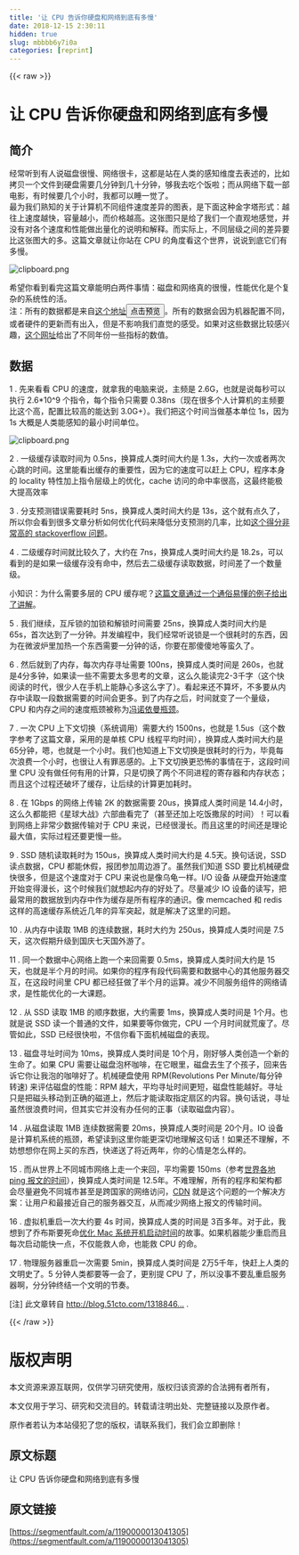 ```yaml
---
title: '让 CPU 告诉你硬盘和网络到底有多慢' 
date: 2018-12-15 2:30:11
hidden: true
slug: mbbbb6y7i0a
categories: [reprint]
---
```


{{< raw >}}

                    
<h1 id="articleHeader0"><strong>让 CPU 告诉你硬盘和网络到底有多慢</strong></h1>
<h2 id="articleHeader1">简介</h2>
<p>经常听到有人说磁盘很慢、网络很卡，这都是站在人类的感知维度去表述的，比如拷贝一个文件到硬盘需要几分钟到几十分钟，够我去吃个饭啦；而从网络下载一部电影，有时候要几个小时，我都可以睡一觉了。<br>最为我们熟知的关于计算机不同组件速度差异的图表，是下面这种金字塔形式：越往上速度越快，容量越小，而价格越高。这张图只是给了我们一个直观地感觉，并没有对各个速度和性能做出量化的说明和解释。而实际上，不同层级之间的差异要比这张图大的多。这篇文章就让你站在 CPU 的角度看这个世界，说说到底它们有多慢。</p>
<p><span class="img-wrap"><img data-src="/img/bV04jS?w=600&amp;h=450" src="https://static.alili.tech/img/bV04jS?w=600&amp;h=450" alt="clipboard.png" title="clipboard.png" style="cursor: pointer; display: inline;"></span></p>
<p>希望你看到看完这篇文章能明白两件事情：磁盘和网络真的很慢，性能优化是个复杂的系统性的活。<br>注：所有的数据都是来自<a href="https://gist.github.com/hellerbarde/2843375" rel="nofollow noreferrer" target="_blank">这个地址</a><button class="btn btn-xs btn-default ml10 preview" data-url="hellerbarde/2843375" data-typeid="1">点击预览</button>。所有的数据会因为机器配置不同，或者硬件的更新而有出入，但是不影响我们直觉的感受。如果对这些数据比较感兴趣，<a href="https://people.eecs.berkeley.edu/~rcs/research/interactive_latency.html" rel="nofollow noreferrer" target="_blank">这个网址</a>给出了不同年份一些指标的数值。</p>
<h2 id="articleHeader2">数据</h2>
<p>1 . 先来看看 CPU 的速度，就拿我的电脑来说，主频是 2.6G，也就是说每秒可以执行 2.6*10^9 个指令，每个指令只需要 0.38ns（现在很多个人计算机的主频要比这个高，配置比较高的能达到 3.0G+）。我们把这个时间当做基本单位 1s，因为 1s 大概是人类能感知的最小时间单位。</p>
<p><span class="img-wrap"><img data-src="/img/bV04ky?w=600&amp;h=373" src="https://static.alili.tech/img/bV04ky?w=600&amp;h=373" alt="clipboard.png" title="clipboard.png" style="cursor: pointer; display: inline;"></span></p>
<p>2 . 一级缓存读取时间为 0.5ns，换算成人类时间大约是 1.3s，大约一次或者两次心跳的时间。这里能看出缓存的重要性，因为它的速度可以赶上 CPU，程序本身的 locality 特性加上指令层级上的优化，cache 访问的命中率很高，这最终能极大提高效率</p>
<p>3 . 分支预测错误需要耗时 5ns，换算成人类时间大约是 13s，这个就有点久了，所以你会看到很多文章分析如何优化代码来降低分支预测的几率，比如<a href="https://stackoverflow.com/questions/11227809/why-is-it-faster-to-process-a-sorted-array-than-an-unsorted-array" rel="nofollow noreferrer" target="_blank">这个得分非常高的 stackoverflow 问题</a>。</p>
<p>4 . 二级缓存时间就比较久了，大约在 7ns，换算成人类时间大约是 18.2s，可以看到的是如果一级缓存没有命中，然后去二级缓存读取数据，时间差了一个数量级。</p>
<p>小知识：为什么需要多层的 CPU 缓存呢？<a href="https://fgiesen.wordpress.com/2016/08/07/why-do-cpus-have-multiple-cache-levels/" rel="nofollow noreferrer" target="_blank">这篇文章通过一个通俗易懂的例子给出了讲解</a>。</p>
<p>5 . 我们继续，互斥锁的加锁和解锁时间需要 25ns，换算成人类时间大约是 65s，首次达到了一分钟。并发编程中，我们经常听说锁是一个很耗时的东西，因为在微波炉里加热一个东西需要一分钟的话，你要在那傻傻地等蛮久了。</p>
<p>6 . 然后就到了内存，每次内存寻址需要 100ns，换算成人类时间是 260s，也就是4分多钟，如果读一些不需要太多思考的文章，这么久能读完2-3千字（这个快阅读的时代，很少人在手机上能静心多这么字了）。看起来还不算坏，不多要从内存中读取一段数据需要的时间会更多。到了内存之后，时间就变了一个量级，CPU 和内存之间的速度瓶颈被称为<a href="https://en.wikipedia.org/wiki/Von_Neumann_architecture#Von_Neumann_bottleneck" rel="nofollow noreferrer" target="_blank">冯诺依曼瓶颈</a>。</p>
<p>7 . 一次 CPU 上下文切换（系统调用）需要大约 1500ns，也就是 1.5us（这个数字参考了这篇文章，采用的是单核 CPU 线程平均时间），换算成人类时间大约是 65分钟，嗯，也就是一个小时。我们也知道上下文切换是很耗时的行为，毕竟每次浪费一个小时，也很让人有罪恶感的。上下文切换更恐怖的事情在于，这段时间里 CPU 没有做任何有用的计算，只是切换了两个不同进程的寄存器和内存状态；而且这个过程还破坏了缓存，让后续的计算更加耗时。</p>
<p>8 . 在 1Gbps 的网络上传输 2K 的数据需要 20us，换算成人类时间是 14.4小时，这么久都能把《星球大战》六部曲看完了（甚至还加上吃饭撒尿的时间）！可以看到网络上非常少数据传输对于 CPU 来说，已经很漫长。而且这里的时间还是理论最大值，实际过程还要更慢一些。</p>
<p>9 . SSD 随机读取耗时为 150us，换算成人类时间大约是 4.5天。换句话说，SSD 读点数据，CPU 都能休假，报团参加周边游了。虽然我们知道 SSD 要比机械硬盘快很多，但是这个速度对于 CPU 来说也是像乌龟一样。I/O 设备 从硬盘开始速度开始变得漫长，这个时候我们就想起内存的好处了。尽量减少 IO 设备的读写，把最常用的数据放到内存中作为缓存是所有程序的通识。像 memcached 和 redis 这样的高速缓存系统近几年的异军突起，就是解决了这里的问题。</p>
<p>10 . 从内存中读取 1MB 的连续数据，耗时大约为 250us，换算成人类时间是 7.5天，这次假期升级到国庆七天国外游了。</p>
<p>11 . 同一个数据中心网络上跑一个来回需要 0.5ms，换算成人类时间大约是 15天，也就是半个月的时间。如果你的程序有段代码需要和数据中心的其他服务器交互，在这段时间里 CPU 都已经狂做了半个月的运算。减少不同服务组件的网络请求，是性能优化的一大课题。</p>
<p>12 . 从 SSD 读取 1MB 的顺序数据，大约需要 1ms，换算成人类时间是 1个月。也就是说 SSD 读一个普通的文件，如果要等你做完，CPU 一个月时间就荒废了。尽管如此，SSD 已经很快啦，不信你看下面机械磁盘的表现。</p>
<p>13 . 磁盘寻址时间为 10ms，换算成人类时间是 10个月，刚好够人类创造一个新的生命了。如果 CPU 需要让磁盘泡杯咖啡，在它眼里，磁盘去生了个孩子，回来告诉它你让我泡的咖啡好了。机械硬盘使用 RPM(Revolutions Per Minute/每分钟转速) 来评估磁盘的性能：RPM 越大，平均寻址时间更短，磁盘性能越好。寻址只是把磁头移动到正确的磁道上，然后才能读取指定扇区的内容。换句话说，寻址虽然很浪费时间，但其实它并没有办任何的正事（读取磁盘内容）。</p>
<p>14 . 从磁盘读取 1MB 连续数据需要 20ms，换算成人类时间是 20个月。IO 设备是计算机系统的瓶颈，希望读到这里你能更深切地理解这句话！如果还不理解，不妨想想你在网上买的东西，快递送了将近两年，你的心情是怎么样的。</p>
<p>15 . 而从世界上不同城市网络上走一个来回，平均需要 150ms（参考<a href="https://wondernetwork.com/pings/" rel="nofollow noreferrer" target="_blank">世界各地 ping 报文的时间</a>），换算成人类时间是 12.5年。不难理解，所有的程序和架构都会尽量避免不同城市甚至是跨国家的网络访问，<a href="https://en.wikipedia.org/wiki/Content_delivery_network" rel="nofollow noreferrer" target="_blank">CDN</a> 就是这个问题的一个解决方案：让用户和最接近自己的服务器交互，从而减少网络上报文的传输时间。</p>
<p>16 . 虚拟机重启一次大约要 4s 时间，换算成人类的时间是 3百多年。对于此，我想到了乔布斯要死命<a href="http://stevejobsdailyquote.com/2014/03/26/boot-time/" rel="nofollow noreferrer" target="_blank">优化 Mac 系统开机启动时间</a>的故事。如果机器能少重启而且每次启动能快一点，不仅能救人命，也能救 CPU 的命。</p>
<p>17 . 物理服务器重启一次需要 5min，换算成人类时间是 2万5千年，快赶上人类的文明史了。5 分钟人类都要等一会了，更别提 CPU 了，所以没事不要乱重启服务器啊，分分钟终结一个文明的节奏。</p>
<p>[注] 此文章转自  <a href="http://blog.51cto.com/13188467/2065321" rel="nofollow noreferrer" target="_blank">http://blog.51cto.com/1318846...</a> .</p>

                
{{< /raw >}}

# 版权声明
本文资源来源互联网，仅供学习研究使用，版权归该资源的合法拥有者所有，

本文仅用于学习、研究和交流目的。转载请注明出处、完整链接以及原作者。

原作者若认为本站侵犯了您的版权，请联系我们，我们会立即删除！

## 原文标题
让 CPU 告诉你硬盘和网络到底有多慢

## 原文链接
[https://segmentfault.com/a/1190000013041305](https://segmentfault.com/a/1190000013041305)

